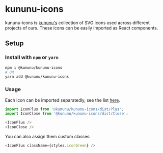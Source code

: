# kununu-icons
kununu-icons is [kununu's](https://wwww.kununu.com) collection of SVG icons used across different projects of ours. These icons can be easily imported as React components.

## Setup
### Install with `npm` or `yarn`
```sh
npm i @kununu/kununu-icons
# OR
yarn add @kununu/kununu-icons
```

### Usage
Each icon can be imported separatedly, see the list [here](https://github.com/kununu/client-gear/tree/master/packages/kununu-icons).

```javascript
import IconPlus from '@kununu/kununu-icons/dist/Plus';
import IconClose from '@kununu/kununu-icons/dist/Close';

<IconPlus />
<IconClose />
```

You can also assign them custom classes:
```javascript
<IconPlus className={styles.iconGreen} />
```
